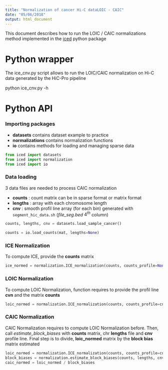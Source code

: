 ```yaml
---
title: "Normalization of cancer Hi-C dataLOIC - CAIC"
date: "05/06/2018"
output: html_document
---
```


This document describes how to run the LOIC / CAIC normalizations method implemented in the [iced](https://pypi.org/project/iced/#files) python package


# Python wrapper

The ice_cnv.py script allows to run the LOIC/CAIC normalization on Hi-C data generated by the HiC-Pro pipeline

python ice_cnv.py -h

# Python API

### Importing packages
+ **datasets** contains dataset example to practice 
+ **normalizations** contains normalization functions
+ **io** contains methods for loading and managing sparse data

```python
from iced import datasets
from iced import normalization
from iced import io
```


### Data loading
3 data files are needed to process CAIC normalization 

+ **counts** : count matrix can be in sparse format or matrix format
+ **lengths** : array with each chromosome length
+ **cnv** : smooth profil line array (for each bin) generated with `segment_hic_data.sh` (*file_seg.bed* $4^{th}$ column)
 
```python
counts, lengths, cnv = datasets.load_sample_cancer()

counts = io.load_counts(mat, lengths=None)
```

### ICE Normalization
To compute ICE, provide the **counts** matrix
```python
ice_normed = normalization.ICE_normalization(counts, counts_profile=None)
```

### LOIC Normalization
To compute LOIC Normalization, function requires to provide the profil line **cvn** and the matrix **counts** 
```python
loic_normed = normalization.ICE_normalization(counts, counts_profile=cnv)
```

### CAIC Normalization
CAIC Normalization requires to compute LOIC Normalization before. 
Then, call *estimate_block_biases* with **counts** matrix, chr **lengths** file and **cnv** profile line.
Final step is to divide, **loic_normed** matrix by the **block bias** matrix estimated
```python
loic_normed = normalization.ICE_normalization(counts, counts_profile=cnv)
block_biases = normalization.estimate_block_biases(counts, lengths, cnv)
caic_normed = loic_normed / block_biases
```


